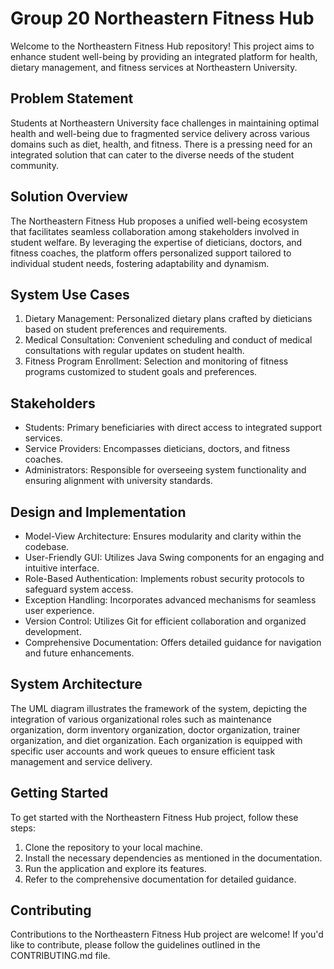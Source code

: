 # Group 20 Northeastern Fitness Hub

Welcome to the Northeastern Fitness Hub repository! This project aims to enhance student well-being by providing an integrated platform for health, dietary management, and fitness services at Northeastern University.

## Problem Statement
Students at Northeastern University face challenges in maintaining optimal health and well-being due to fragmented service delivery across various domains such as diet, health, and fitness. There is a pressing need for an integrated solution that can cater to the diverse needs of the student community.

## Solution Overview
The Northeastern Fitness Hub proposes a unified well-being ecosystem that facilitates seamless collaboration among stakeholders involved in student welfare. By leveraging the expertise of dieticians, doctors, and fitness coaches, the platform offers personalized support tailored to individual student needs, fostering adaptability and dynamism.


## System Use Cases
1. Dietary Management: Personalized dietary plans crafted by dieticians based on student preferences and requirements.
2. Medical Consultation: Convenient scheduling and conduct of medical consultations with regular updates on student health.
3. Fitness Program Enrollment: Selection and monitoring of fitness programs customized to student goals and preferences.

## Stakeholders
* Students: Primary beneficiaries with direct access to integrated support services.
* Service Providers: Encompasses dieticians, doctors, and fitness coaches.
* Administrators: Responsible for overseeing system functionality and ensuring alignment with university standards.

## Design and Implementation
* Model-View Architecture: Ensures modularity and clarity within the codebase.
* User-Friendly GUI: Utilizes Java Swing components for an engaging and intuitive interface.
* Role-Based Authentication: Implements robust security protocols to safeguard system access.
* Exception Handling: Incorporates advanced mechanisms for seamless user experience.
* Version Control: Utilizes Git for efficient collaboration and organized development.
* Comprehensive Documentation: Offers detailed guidance for navigation and future enhancements.

## System Architecture
The UML diagram illustrates the framework of the system, depicting the integration of various organizational roles such as maintenance organization, dorm inventory organization, doctor organization, trainer organization, and diet organization. Each organization is equipped with specific user accounts and work queues to ensure efficient task management and service delivery.

## Getting Started
To get started with the Northeastern Fitness Hub project, follow these steps:
1. Clone the repository to your local machine.
2. Install the necessary dependencies as mentioned in the documentation.
3. Run the application and explore its features.
4. Refer to the comprehensive documentation for detailed guidance.

## Contributing
Contributions to the Northeastern Fitness Hub project are welcome! If you'd like to contribute, please follow the guidelines outlined in the CONTRIBUTING.md file.
